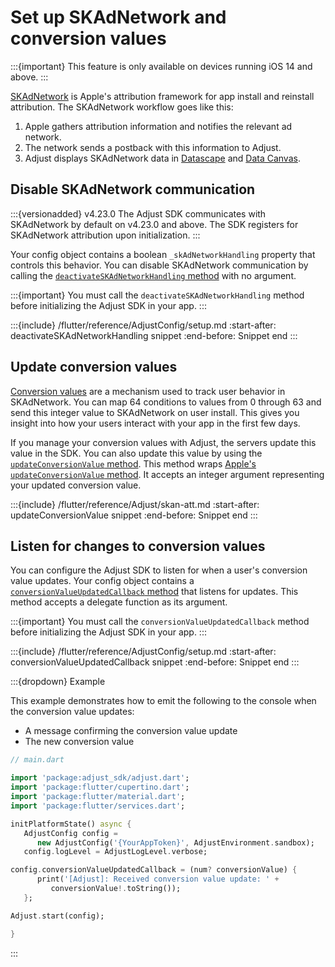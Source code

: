 # Set up SKAdNetwork and conversion values

:::{important}
This feature is only available on devices running iOS 14 and above.
:::

[SKAdNetwork](https://help.adjust.com/en/article/skadnetwork)  is Apple's attribution framework for app install and reinstall attribution. The SKAdNetwork workflow goes like this:

1. Apple gathers attribution information and notifies the relevant ad network.
2. The network sends a postback with this information to Adjust.
3. Adjust displays SKAdNetwork data in [Datascape](https://help.adjust.com/en/article/datascape) and [Data Canvas](https://help.adjust.com/en/article/data-canvas).

## Disable SKAdNetwork communication

:::{versionadded} v4.23.0
The Adjust SDK communicates with SKAdNetwork by default on v4.23.0 and above. The SDK registers for SKAdNetwork attribution upon initialization.
:::

Your config object contains a boolean `_skAdNetworkHandling` property that controls this behavior. You can disable SKAdNetwork communication by calling the [`deactivateSKAdNetworkHandling` method](#flutter-deactivateskadnetworkhandling-invocation) with no argument.

:::{important}
You must call the `deactivateSKAdNetworkHandling` method before initializing the Adjust SDK in your app.
:::

:::{include} /flutter/reference/AdjustConfig/setup.md
:start-after: deactivateSKAdNetworkHandling snippet
:end-before: Snippet end
:::

## Update conversion values

[Conversion values](https://help.adjust.com/en/article/map-conversion-values) are a mechanism used to track user behavior in SKAdNetwork. You can map 64 conditions to values from 0 through 63 and send this integer value to SKAdNetwork on user install. This gives you insight into how your users interact with your app in the first few days.

If you manage your conversion values with Adjust, the servers update this value in the SDK. You can also update this value by using the [`updateConversionValue` method](#flutter-updateconversionvalue-invocation). This method wraps [Apple's `updateConversionValue` method](https://developer.apple.com/documentation/storekit/skadnetwork/3566697-updateconversionvalue). It accepts an integer argument representing your updated conversion value.

:::{include} /flutter/reference/Adjust/skan-att.md
:start-after: updateConversionValue snippet
:end-before: Snippet end
:::

## Listen for changes to conversion values

You can configure the Adjust SDK to listen for when a user's conversion value updates. Your config object contains a [`conversionValueUpdatedCallback` method](#flutter-conversionvalueupdatedcallback-invocation) that listens for updates. This method accepts a delegate function as its argument.

:::{important}
You must call the `conversionValueUpdatedCallback` method before initializing the Adjust SDK in your app.
:::

:::{include} /flutter/reference/AdjustConfig/setup.md
:start-after: conversionValueUpdatedCallback snippet
:end-before: Snippet end
:::

:::{dropdown} Example

This example demonstrates how to emit the following to the console when the conversion value updates:

* A message confirming the conversion value update
* The new conversion value

```dart
// main.dart

import 'package:adjust_sdk/adjust.dart';
import 'package:flutter/cupertino.dart';
import 'package:flutter/material.dart';
import 'package:flutter/services.dart';

initPlatformState() async {
   AdjustConfig config =
      new AdjustConfig('{YourAppToken}', AdjustEnvironment.sandbox);
   config.logLevel = AdjustLogLevel.verbose;

config.conversionValueUpdatedCallback = (num? conversionValue) {
      print('[Adjust]: Received conversion value update: ' +
         conversionValue!.toString());
   };

Adjust.start(config);

}

```
:::
